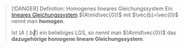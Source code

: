 > [!DANGER] Definition: Homogenes lineares Gleichungssystem
> Ein [lineares Gleichungssystem](Lineares%20Gleichungssystem.md) $(A\mid\vec{0})$ mit $\vec{b}=\vec{0}$ nennt man **homogen**.
> 
> Ist $(A\mid\vec{b})$ ein beliebiges LGS, so nennt man $(A\mid\vec{0})$ das **dazugehörige homogene lineare Gleichungssystem**. 

